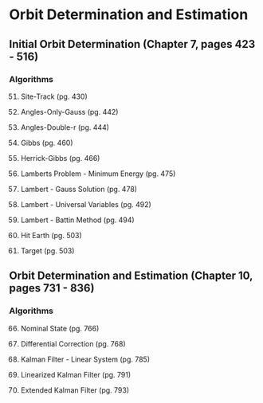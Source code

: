 # Orbit Determination and Estimation

## Initial Orbit Determination (Chapter 7, pages 423 - 516)

### Algorithms

51. Site-Track (pg. 430)

52. Angles-Only-Gauss (pg. 442)

53. Angles-Double-r (pg. 444)

54. Gibbs (pg. 460)

55. Herrick-Gibbs (pg. 466)

56. Lamberts Problem - Minimum Energy (pg. 475)

57. Lambert - Gauss Solution (pg. 478)

58. Lambert - Universal Variables (pg. 492)

59. Lambert - Battin Method (pg. 494)

60. Hit Earth (pg. 503)

61. Target (pg. 503)

## Orbit Determination and Estimation (Chapter 10, pages 731 - 836)

### Algorithms

66. Nominal State (pg. 766)

67. Differential Correction (pg. 768)

68. Kalman Filter - Linear System (pg. 785)

69. Linearized Kalman Filter (pg. 791)

70. Extended Kalman Filter (pg. 793)
